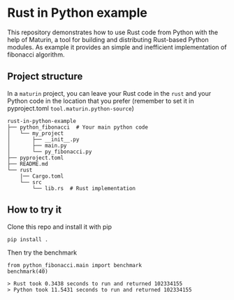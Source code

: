 # Rust in Python example

This repository demonstrates how to use Rust code from Python with the help of Maturin, a tool for building and distributing Rust-based Python modules. As example it provides an simple and inefficient implementation of fibonacci algorithm.


## Project structure

In a `maturin` project, you can leave your Rust code in the `rust` and your Python code in the location that you prefer (remember to set it in pyproject.toml `tool.maturin.python-source`)

```
rust-in-python-example
├── python_fibonacci  # Your main python code
│   └── my_project
│       ├── __init__.py
│       ├── main.py
│       └── py_fibonacci.py
├── pyproject.toml
├── README.md
└── rust
    |── Cargo.toml
    └── src
        └── lib.rs  # Rust implementation
```

## How to try it

Clone this repo and install it with pip

```
pip install .
```
Then try the benchmark
```
from python_fibonacci.main import benchmark
benchmark(40)

> Rust took 0.3438 seconds to run and returned 102334155
> Python took 11.5431 seconds to run and returned 102334155
```
